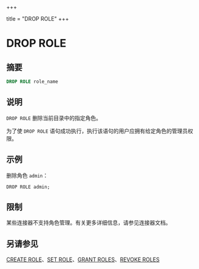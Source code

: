 +++

title = "DROP ROLE"
+++

# DROP ROLE

## 摘要

``` sql
DROP ROLE role_name
```

## 说明

`DROP ROLE` 删除当前目录中的指定角色。

为了使 `DROP ROLE` 语句成功执行，执行该语句的用户应拥有给定角色的管理员权限。

## 示例

删除角色 `admin`：

    DROP ROLE admin;

## 限制

某些连接器不支持角色管理。有关更多详细信息，请参见连接器文档。

## 另请参见

[CREATE ROLE](./create-role.md)、[SET ROLE](./set-role.md)、[GRANT ROLES](./grant-roles.md)、[REVOKE ROLES](./revoke-roles.md)